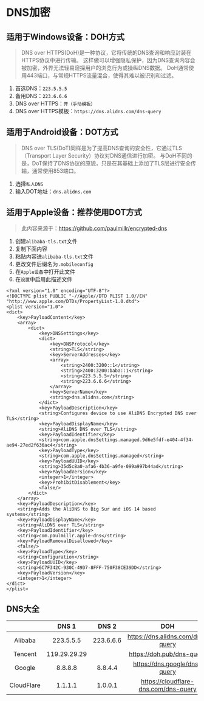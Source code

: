 # DNS加密

## 适用于Windows设备：DOH方式

> DNS over HTTPS(DoH)是一种协议，它将传统的DNS查询和响应封装在HTTPS协议中进行传输。
> 这样做可以增强隐私保护，因为DNS查询内容会被加密，外界无法轻易窥探用户的浏览行为或操纵DNS数据。
> DoH通常使用443端口，与常规HTTPS流量混合，使得其难以被识别和过滤。

1. 首选DNS：```223.5.5.5```
2. 备用DNS：```223.6.6.6```
3. DNS over HTTPS：```开（手动模板）```
4. DNS over HTTPS模板：```https://dns.alidns.com/dns-query```

## 适用于Android设备：DOT方式

> DNS over TLS(DoT)同样是为了提高DNS查询的安全性，它通过TLS（Transport Layer Security）协议对DNS通信进行加密。
> 与DoH不同的是，DoT保持了DNS协议的原貌，只是在其基础上添加了TLS层进行安全传输，通常使用853端口。

1. 选择```私人DNS```
2. 输入DOT地址：```dns.alidns.com```

## 适用于Apple设备：推荐使用DOT方式

> 此内容来源于：<https://github.com/paulmillr/encrypted-dns>

1. 创建```alibaba-tls.txt```文件
2. 复制下面内容
3. 粘贴内容进```alibaba-tls.txt```文件
4. 更改文件后缀名为```.mobileconfig```
5. 在```Apple设备```中打开此文件
6. 在```设置```中启用此描述文件

```
<?xml version="1.0" encoding="UTF-8"?>
<!DOCTYPE plist PUBLIC "-//Apple//DTD PLIST 1.0//EN" "http://www.apple.com/DTDs/PropertyList-1.0.dtd">
<plist version="1.0">
<dict>
	<key>PayloadContent</key>
	<array>
		<dict>
			<key>DNSSettings</key>
			<dict>
				<key>DNSProtocol</key>
				<string>TLS</string>
				<key>ServerAddresses</key>
				<array>
					<string>2400:3200::1</string>
					<string>2400:3200:baba::1</string>
					<string>223.5.5.5</string>
					<string>223.6.6.6</string>
				</array>
				<key>ServerName</key>
				<string>dns.alidns.com</string>
			</dict>
			<key>PayloadDescription</key>
			<string>Configures device to use AliDNS Encrypted DNS over TLS</string>
			<key>PayloadDisplayName</key>
			<string>AliDNS DNS over TLS</string>
			<key>PayloadIdentifier</key>
			<string>com.apple.dnsSettings.managed.9d6e5fdf-e404-4f34-ae94-27ed2f636ac4</string>
			<key>PayloadType</key>
			<string>com.apple.dnsSettings.managed</string>
			<key>PayloadUUID</key>
			<string>35d5c8a0-afa6-4b36-a9fe-099a997b44ad</string>
			<key>PayloadVersion</key>
			<integer>1</integer>
			<key>ProhibitDisablement</key>
			<false/>
		</dict>
	</array>
	<key>PayloadDescription</key>
	<string>Adds the AliDNS to Big Sur and iOS 14 based systems</string>
	<key>PayloadDisplayName</key>
	<string>AliDNS over TLS</string>
	<key>PayloadIdentifier</key>
	<string>com.paulmillr.apple-dns</string>
	<key>PayloadRemovalDisallowed</key>
	<false/>
	<key>PayloadType</key>
	<string>Configuration</string>
	<key>PayloadUUID</key>
	<string>6C7F342C-930C-49D7-8FFF-750F38CE39DD</string>
	<key>PayloadVersion</key>
	<integer>1</integer>
</dict>
</plist>
```

## DNS大全

|            |    DNS 1     |   DNS 2   |                 DOH                  |        DOT         |
|:----------:|:------------:|:---------:|:------------------------------------:|:------------------:|
|  Alibaba   |  223.5.5.5   | 223.6.6.6 |   https://dns.alidns.com/dns-query   |   dns.alidns.com   |
|  Tencent   | 119.29.29.29 |           |      https://doh.pub/dns-query       |      dot.pub       |
|   Google   |   8.8.8.8    |  8.8.4.4  |     https://dns.google/dns-query     |     dns.google     |
| CloudFlare |   1.1.1.1    |  1.0.0.1  | https://cloudflare-dns.com/dns-query | cloudflare-dns.com |